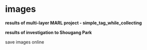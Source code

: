 # images 

**results of multi-layer MARL project - simple_tag_while_collecting**

**results of investigation to Shougang Park**

save images online
